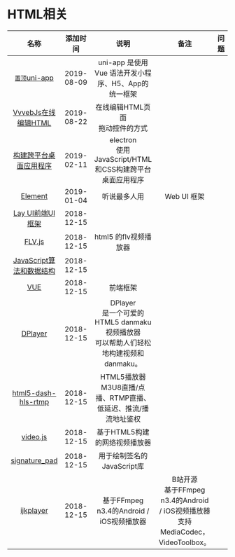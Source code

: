 # HTML相关

名称|添加时间|说明|备注|问题|star数量
:---:|:---:|:---:|:---:|:---:|:--:
[`置顶`uni-app](https://github.com/dcloudio/uni-app)|2019-08-09| uni-app 是使用 Vue 语法开发小程序、H5、App的统一框架 |||10700
[VvvebJs在线编辑HTML](https://github.com/givanz/VvvebJs)|2019-08-22|在线编辑HTML页面 <br>拖动控件的方式|||
[构建跨平台桌面应用程序](https://github.com/electron/electron)|2019-02-11|electron <br> 使用JavaScript/HTML和CSS构建跨平台桌面应用程序|||
[Element](https://github.com/ElemeFE/element)|2019-01-04|听说最多人用|Web UI 框架 ||
[Lay UI前端UI框架](https://github.com/sentsin/layui)|2018-12-15||||
[FLV.js](https://github.com/Bilibili/flv.js)|2018-12-15|html5 的flv视频播放器|||
[JavaScript算法和数据结构](https://github.com/trekhleb/javascript-algorithms)|2018-12-15||||
[VUE](https://github.com/vuejs/vue)|2018-12-15|前端框架|||
[DPlayer](https://github.com/MoePlayer/DPlayer)|2018-12-15|DPlayer <br> 是一个可爱的HTML5 danmaku视频播放器<br>可以帮助人们轻松地构建视频和danmaku。|||
[html5-dash-hls-rtmp](https://github.com/Tinywan/html5-dash-hls-rtmp)|2018-12-15|HTML5播放器 <br> M3U8直播/点播、RTMP直播、<br> 低延迟、推流/播流地址鉴权|||
[video.js](https://github.com/videojs/video.js)|2018-12-15|基于HTML5构建的网络视频播放器|||
[signature_pad](https://github.com/szimek/signature_pad)|2018-12-15|用于绘制签名的JavaScript库|||
[ijkplayer](https://github.com/Bilibili/ijkplayer)|2018-12-15|基于FFmpeg n3.4的Android / iOS视频播放器|B站开源<br>基于FFmpeg n3.4的Android / iOS视频播放器<br>支持MediaCodec，VideoToolbox。||




